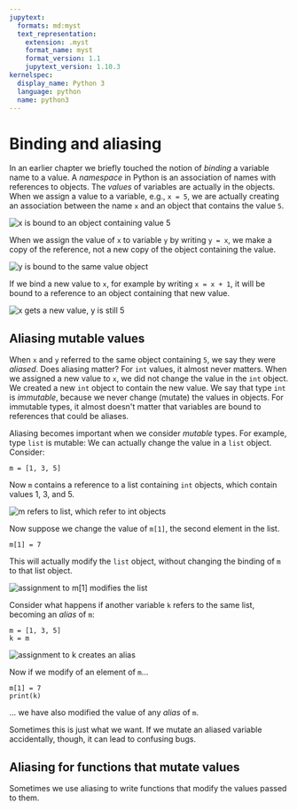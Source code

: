 ```yaml
---
jupytext:
  formats: md:myst
  text_representation:
    extension: .myst
    format_name: myst
    format_version: 1.1
    jupytext_version: 1.10.3
kernelspec:
  display_name: Python 3
  language: python
  name: python3
---
```

#  Binding and aliasing

In an earlier chapter we briefly touched the notion of _binding_ a 
variable name to a value.  A _namespace_ in Python is an association 
of names with references to objects.  The _values_ of variables are 
actually in the objects.  When we assign a value to a variable, e.g.,
`x = 5`, we are actually creating an association between the name 
`x` and an object that contains the value `5`. 

![x is bound to an object containing value 5](
img/binding-aliasing-x.png)

When we assign the value of `x` to variable `y` by writing `y = x`, we 
make a copy of 
the reference, not a new copy of the object containing the value. 

![y is bound to the same value object](
img/binding-aliasing-xy.png)

If we bind a new value to `x`, for example by writing `x = x + 1`, it 
will be bound to a reference to 
an object containing that new value. 

![x gets a new value, y is still 5](
img/binding-aliasing-xincr.png)

## Aliasing mutable values

When `x` and `y` referred to the same object containing `5`, we say 
they were _aliased_.  Does aliasing matter?   For `int` values, it 
almost never matters.  When we 
assigned a new value to `x`, we did not change the value in the 
`int` object.  We created a new `int` object to contain the new 
value. We say that type `int` is _immutable_, because we never 
change (mutate) the values in objects.   For immutable types, it 
almost doesn't matter that variables are bound to references that 
could be aliases. 

Aliasing becomes important when we consider _mutable_ types.  For 
example, type `list` is mutable:  We can actually change the value 
in a `list` object.   Consider: 

```{code-cell} python3
m = [1, 3, 5]
```
Now `m` contains a reference to a list containing `int` objects, 
which contain values 1, 3, and 5. 

![m refers to list, which refer to int objects](
img/binding-aliasing-m-before.png
)

Now suppose we change the value of `m[1]`, the second element in the 
list.  

```{code-cell} python3
m[1] = 7
```

This will actually modify the `list` object, without changing 
the binding of `m` to that list object. 

![assignment to m[1] modifies the list](
img/binding-aliasing-m-after.png
)

Consider what happens if another variable `k` refers to the same 
list, becoming an _alias_ of `m`: 

```{code-cell} python3
m = [1, 3, 5]
k = m
```

![assignment to k creates an alias](
img/binding-aliasing-km-aliased.png
)

Now if we modify of an element of `m`... 

```{code-cell} python3
m[1] = 7
print(k)
```

... we have also modified the value of any _alias_ of `m`.

Sometimes this is just what we want. If we mutate an aliased 
variable accidentally, though, it can lead to confusing bugs. 

## Aliasing for functions that mutate values

Sometimes we use aliasing to write functions that modify the values 
passed to them.  

